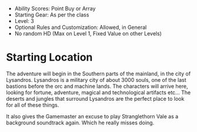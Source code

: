 * Ability Scores: Point Buy or Array
* Starting Gear: As per the class
* Level: 3
* Optional Rules and Customization: Allowed, in General
* No random HD (Max on Level 1, Fixed Value on other Levels)

# Starting Location

The adventure will begin in the Southern parts of the mainland, in the city of Lysandros. Lysandros is a military city of about 3000 souls, one of the last bastions before the orc and machine lands. The characters will arrive here, looking for fortune, adventure, magical and technological artifacts etc... The deserts and jungles that surround Lysandros are the perfect place to look for all of these things.

It also gives the Gamemaster an excuse to play Stranglethorn Vale as a background soundtrack again. Which he really misses doing.
